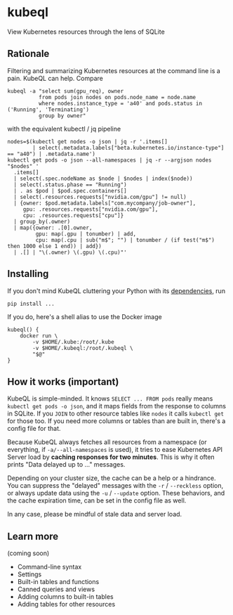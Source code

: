 # kubeql
View Kubernetes resources through the lens of SQLite

## Rationale

Filtering and summarizing Kubernetes resources at the command line is a pain.
KubeQL can help.  Compare

```shell
kubeql -a "select sum(gpu_req), owner
          from pods join nodes on pods.node_name = node.name
          where nodes.instance_type = 'a40' and pods.status in ('Running', 'Terminating')
          group by owner"
```

with the equivalent kubectl / jq pipeline

```shell
nodes=$(kubectl get nodes -o json | jq -r '.items[] 
        | select(.metadata.labels["beta.kubernetes.io/instance-type"] == "a40") | .metadata.name')
kubectl get pods -o json --all-namespaces | jq -r --argjson nodes "$nodes" '
  .items[]
  | select(.spec.nodeName as $node | $nodes | index($node))
  | select(.status.phase == "Running")
  | . as $pod | $pod.spec.containers[]
  | select(.resources.requests["nvidia.com/gpu"] != null)
  | {owner: $pod.metadata.labels["com.mycompany/job-owner"], 
     gpu: .resources.requests["nvidia.com/gpu"], 
     cpu: .resources.requests["cpu"]}
  | group_by(.owner) 
  | map({owner: .[0].owner, 
         gpu: map(.gpu | tonumber) | add, 
         cpu: map(.cpu | sub("m$"; "") | tonumber / (if test("m$") then 1000 else 1 end)) | add})
  | .[] | "\(.owner) \(.gpu) \(.cpu)"'
```

## Installing

If you don't mind KubeQL cluttering your Python with its [dependencies](./requirements.txt), run

```
pip install ...
```

If you do, here's a shell alias to use the Docker image

```shell
kubeql() {
    docker run \
        -v $HOME/.kube:/root/.kube 
        -v $HOME/.kubeql:/root/.kubeql \
        "$@"
}
```

## How it works (important)

KubeQL is simple-minded.  It knows `SELECT ... FROM pods` really means 
`kubectl get pods -o json`, and it maps fields from the response to columns
in SQLite.  If you `JOIN` to other resource tables like `nodes` it calls `kubectl get`
for those too.  If you need more columns or tables than are built in, there's a config file for that.

Because KubeQL always fetches all resources from a namespace (or everything, if 
`-a/--all-namespaces` is used), it tries
to ease Kubernetes API Server load by **caching responses for 
two minutes**.  This is why it often prints "Data delayed up to ..." messages.

Depending on your cluster size, the cache can be a help or a hindrance.
You can suppress the "delayed" messages with the `-r` / `--reckless` option, or
always update data using the `-u` / `--update` option.  These behaviors, and
the cache expiration time, can be set in the config file as well.

In any case, please be mindful of stale data and server load.

## Learn more

(coming soon)

* Command-line syntax
* Settings
* Built-in tables and functions
* Canned queries and views
* Adding columns to built-in tables
* Adding tables for other resources


